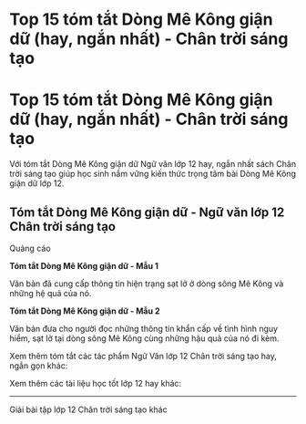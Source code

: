 # Top 15 tóm tắt Dòng Mê Kông giận dữ (hay, ngắn nhất) - Chân trời sáng tạo

# Top 15 tóm tắt Dòng Mê Kông giận dữ (hay, ngắn nhất) - Chân trời sáng tạo

Với tóm tắt Dòng Mê Kông giận dữ Ngữ văn lớp 12 hay, ngắn nhất sách Chân trời sáng tạo giúp học sinh nắm vững kiến thức trọng tâm bài Dòng Mê Kông giận dữ lớp 12.

## Tóm tắt Dòng Mê Kông giận dữ - Ngữ văn lớp 12 Chân trời sáng tạo

Quảng cáo

**Tóm tắt Dòng Mê Kông giận dữ - Mẫu 1**

Văn bản đã cung cấp thông tin hiện trạng sạt lở ở dòng sông Mê Kông và những hệ quả của nó.

**Tóm tắt Dòng Mê Kông giận dữ - Mẫu 2**

Văn bản đưa cho người đọc những thông tin khẩn cấp về tình hình nguy hiểm, sạt lở tại dòng sông Mê Kông cùng những hậu quả của nó đi kèm.

Xem thêm tóm tắt các tác phẩm Ngữ Văn lớp 12 Chân trời sáng tạo hay, ngắn gọn khác:

Xem thêm các tài liệu học tốt lớp 12 hay khác:

* * *

Giải bài tập lớp 12 Chân trời sáng tạo khác
